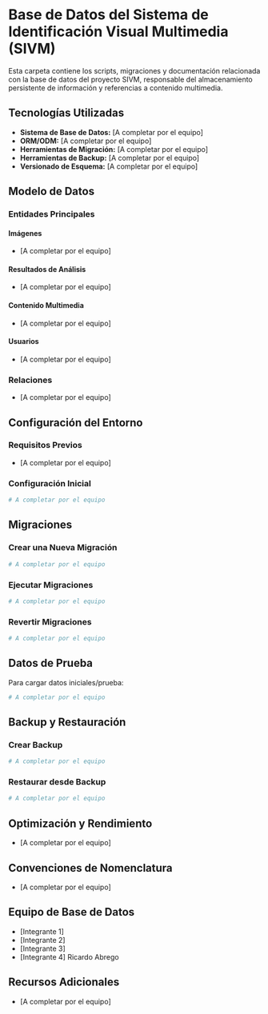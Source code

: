 # Base de Datos del Sistema de Identificación Visual Multimedia (SIVM)

Esta carpeta contiene los scripts, migraciones y documentación relacionada con la base de datos del proyecto SIVM, responsable del almacenamiento persistente de información y referencias a contenido multimedia.

## Tecnologías Utilizadas

- **Sistema de Base de Datos:** [A completar por el equipo]
- **ORM/ODM:** [A completar por el equipo]
- **Herramientas de Migración:** [A completar por el equipo]
- **Herramientas de Backup:** [A completar por el equipo]
- **Versionado de Esquema:** [A completar por el equipo]

## Modelo de Datos

### Entidades Principales

#### Imágenes
- [A completar por el equipo]

#### Resultados de Análisis
- [A completar por el equipo]

#### Contenido Multimedia
- [A completar por el equipo]

#### Usuarios
- [A completar por el equipo]

### Relaciones

- [A completar por el equipo]

## Configuración del Entorno

### Requisitos Previos
- [A completar por el equipo]

### Configuración Inicial

```bash
# A completar por el equipo
```

## Migraciones

### Crear una Nueva Migración

```bash
# A completar por el equipo
```

### Ejecutar Migraciones

```bash
# A completar por el equipo
```

### Revertir Migraciones

```bash
# A completar por el equipo
```

## Datos de Prueba

Para cargar datos iniciales/prueba:

```bash
# A completar por el equipo
```

## Backup y Restauración

### Crear Backup

```bash
# A completar por el equipo
```

### Restaurar desde Backup

```bash
# A completar por el equipo
```

## Optimización y Rendimiento

- [A completar por el equipo]

## Convenciones de Nomenclatura

- [A completar por el equipo]

## Equipo de Base de Datos

- [Integrante 1]
- [Integrante 2]
- [Integrante 3]
- [Integrante 4]
  Ricardo Abrego


## Recursos Adicionales

- [A completar por el equipo]